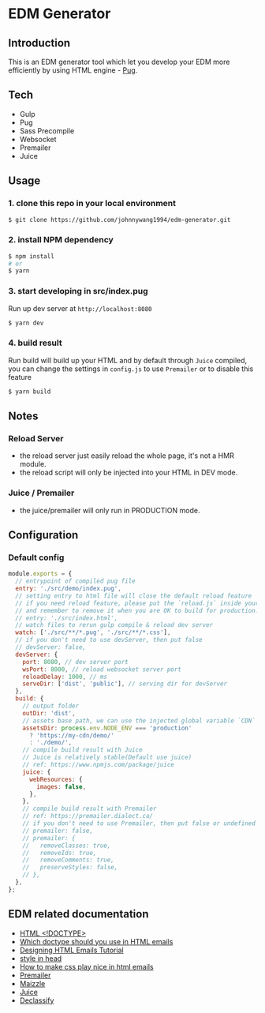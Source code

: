 # EDM Generator

## Introduction
This is an EDM generator tool which let you develop your EDM more efficiently by using HTML engine - [Pug](https://pugjs.org/).


## Tech
- Gulp
- Pug
- Sass Precompile
- Websocket
- Premailer
- Juice


## Usage
### 1. clone this repo in your local environment
```bash
$ git clone https://github.com/johnnywang1994/edm-generator.git
```

### 2. install NPM dependency
```bash
$ npm install
# or
$ yarn
```

### 3. start developing in src/index.pug
Run up dev server at `http://localhost:8080`
```bash
$ yarn dev
```

### 4. build result
Run build will build up your HTML and by default through `Juice` compiled, you can change the settings in `config.js` to use `Premailer` or to disable this feature
```bash
$ yarn build
```


## Notes
### Reload Server
- the reload server just easily reload the whole page, it's not a HMR module.
- the reload script will only be injected into your HTML in DEV mode.

### Juice / Premailer
- the juice/premailer will only run in PRODUCTION mode.


## Configuration
### Default config
```js
module.exports = {
  // entrypoint of compiled pug file
  entry: './src/demo/index.pug',
  // setting entry to html file will close the default reload feature
  // if you need reload feature, please put the `reload.js` inside your index.html in DEV mode
  // and remember to remove it when you are OK to build for production.
  // entry: './src/index.html',
  // watch files to rerun gulp compile & reload dev server
  watch: ['./src/**/*.pug', './src/**/*.css'],
  // if you don't need to use devServer, then put false
  // devServer: false,
  devServer: {
    port: 8080, // dev server port
    wsPort: 8000, // reload websocket server port
    reloadDelay: 1000, // ms
    serveDir: ['dist', 'public'], // serving dir for devServer
  },
  build: {
    // output folder
    outDir: 'dist',
    // assets base path, we can use the injected global variable `CDN` base string in pug file
    assetsDir: process.env.NODE_ENV === 'production'
      ? 'https://my-cdn/demo/'
      : './demo/',
    // compile build result with Juice
    // Juice is relatively stable(Default use juice)
    // ref: https://www.npmjs.com/package/juice
    juice: {
      webResources: {
        images: false,
      },
    },
    // compile build result with Premailer
    // ref: https://premailer.dialect.ca/
    // if you don't need to use Premailer, then put false or undefined
    // premailer: false,
    // premailer: {
    //   removeClasses: true,
    //   removeIds: true,
    //   removeComments: true,
    //   preserveStyles: false,
    // },
  },
};
```


## EDM related documentation
- [HTML <!DOCTYPE>](https://www.w3schools.com/tags/ref_html_dtd.asp)
- [Which doctype should you use in HTML emails](https://www.hteumeuleu.com/2016/which-doctype-should-you-use-in-html-emails/)
- [Designing HTML Emails Tutorial](https://www.youtube.com/watch?v=vsQmiTe_GLQ)
- [style in head](https://www.campaignmonitor.com/css/style-element/style-in-head/)
- [How to make css play nice in html emails](https://customer.io/blog/how-to-make-css-play-nice-in-html-emails-without-breaking-everything/)
- [Premailer](https://premailer.dialect.ca/)
- [Maizzle](https://maizzle.com/)
- [Juice](https://www.npmjs.com/package/juice)
- [Declassify](https://www.npmjs.com/package/declassify)